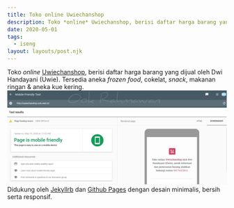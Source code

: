 ```yaml
---
title: Toko online Uwiechanshop
description: Toko *online* Uwiechanshop, berisi daftar harga barang yang dijual oleh Dwi Handayani (Uwie). Tersedia aneka *frozen food*, cokelat, *snack*, makanan ringan & aneka kue kering.
date: 2020-05-01
tags:
  - iseng
layout: layouts/post.njk
---
```

Toko *online* [Uwiechanshop](http://uwiechanshop.ook.web.id), berisi daftar harga barang yang dijual oleh Dwi Handayani (Uwie). Tersedia aneka *frozen food*, cokelat, *snack*, makanan ringan & aneka kue kering.
![uwiechanshop](/img/Uwiechanshop.jpg)
Didukung oleh [Jekyllrb](https://jekyllrb.com/) dan [Github Pages](https://pages.github.com/) dengan desain minimalis, bersih serta responsif.
